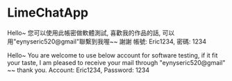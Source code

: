 # LimeChatApp

Hello~ 
您可以使用此帳密做軟體測試, 喜歡我的作品的話, 可以用"eynyseric520@gmail"聯繫到我喔~~ 謝謝  帳號: Eric1234, 密碼: 1234

Hello~ 
You are welcome to use below account for software testing, if it fit your taste, I am pleased to receive your mail through "eynyseric520@gmail" ~~ thank you.  Account: Eric1234, Password: 1234
